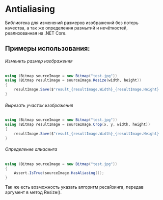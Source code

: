 # Antialiasing

Библиотека для изменений размеров изображений без потерь качества, а так же определения размытий и нечёткостей, реализованная на .NET Core.

## Примеры использования:

###### Изменить размер изображения
```csharp
using (Bitmap sourceImage = new Bitmap("test.jpg"))
using (Bitmap resultImage = sourceImage.Resize(width, height))
{
    resultImage.Save($"result_{resultImage.Width}_{resultImage.Height}.jpg", ImageFormat.Jpeg);
}
```

###### Вырезать участок изображения
```csharp
using (Bitmap sourceImage = new Bitmap("test.jpg"))
using (Bitmap resultImage = sourceImage.Crop(x, y, width, height))
{
    resultImage.Save($"result_{resultImage.Width}_{resultImage.Height}.jpg", ImageFormat.Jpeg);
}
```

###### Определение алиасинга
```csharp
using (Bitmap sourceImage = new Bitmap("test.jpg"))
{
    Assert.IsTrue(sourceImage.HasAliasing());
}
```

Так же есть возможность указать алгоритм ресайзинга, передав аргумент в метод Resize().
